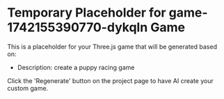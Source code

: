 
# Temporary Placeholder for game-1742155390770-dykqln Game

This is a placeholder for your Three.js game that will be generated based on:
- Description: create a puppy racing game

Click the 'Regenerate' button on the project page to have AI create your custom game.
